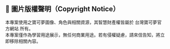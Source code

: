 ## 📢 圖片版權聲明（Copyright Notice）

本專案使用之寶可夢圖像、角色與相關資源，其智慧財產權皆屬於 台灣寶可夢官方網站 所有。  
本專案僅作為學習用途展示，無任何商業用途。若有侵權疑慮，請來信告知，將立即移除相關內容。
